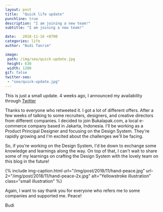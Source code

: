```yaml
---
layout: post
title:  "Quick life update"
punchline: true
description: "I am joining a new team!"
subtitle: "I am joining a new team!"

date:   2018-11-16 +0700
categories: life
author: "Budi Tanrim"

image:
 path: /img/seo/quick-update.jpg
 height: 630
 width: 1200
gif: false
twitter-seo: 
 - "seo/quick-update.jpg"
---
```


This is just a small update. 4 weeks ago, I announced my availability through [Twitter][link-1]

Thanks to everyone who retweeted it. I got a lot of different offers. After a few weeks of talking to some recruiters, designers, and creative directors from different companies. I decided to join Bukalapak.com, a local e-commerce company based in Jakarta, Indonesia. I'll be working as a Product Principal Designer and focusing on the Design System. They're rapidly growing and I'm excited about the challenges we'll be facing.

So, if you're working on the Design System, I'd be down to exchange some knowledge and learnings along the way. On top of that, I can't wait to share some of my learnings on crafting the Design System with the lovely team on this blog in the future!

{% include img-caption.html 
url="/img/post/2018/11/hand-peace.jpg" 
url-2="/img/post/2018/11/hand-peace-2x.jpg" 
alt="Yellowstroke illustration" 
class="small illustration" %}

Again, I want to say thank you for everyone who refers me to some companies and supported me. Peace!

Budi

[link-1]: https://twitter.com/buditanrim/status/1054719299292561409